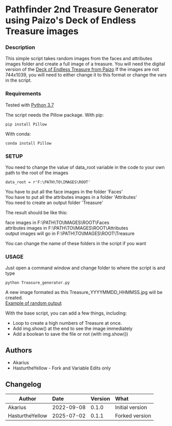 
# Pathfinder 2nd Treasure Generator using Paizo's Deck of Endless Treasure images

### Description
This simple script takes random images from the faces and attributes images folder and create a full image of a treasure.
You will need the digital version of the [Deck of Endless Treasure from Paizo](https://paizo.com/products/btq0bszz?Pathfinder-Deck-of-Endless-Treasure)
If the images are not 744x1039, you will need to either change it to this format or change the vars in the script.


### Requirements
Tested with [Python 3.7](https://www.python.org/downloads/)

The script needs the Pillow package.
With pip:
```
pip install Pillow
```
With conda:
```
conda install Pillow
```

### SETUP

You need to change the value of data_root variable in the code to your own path to the root of the images
```
data_root = r'F:\PATH\TO\IMAGES\ROOT'
```

You have to put all the face images in the folder 'Faces'  
You have to put all the attributes images in a folder 'Attributes'  
You need to create an output folder 'Treasure'  

The result should be like this:

face images in F:\PATH\TO\IMAGES\ROOT\Faces  
attributes images in F:\PATH\TO\IMAGES\ROOT\Attributes  
output images will go in F:\PATH\TO\IMAGES\ROOT\Treasure  

You can change the name of these folders in the script if you want

### USAGE
Just open a command window and change folder to where the script is and type
```
python Treasure_generator.py
```

A new image formated as this Treasure_YYYYMMDD_HHMMSS.jpg will be created.  
[Example of random output](https://imgur.com/5nWAMfI)

With the base script, you can add a few things, including:
* Loop to create a high numbers of Treasure at once.
* Add img.show() at the end to see the image immediately
* Add a boolean to save the file or not (with img.show())

## Authors
* Akarius
* HasturtheYellow - Fork and Variable Edits only

## Changelog 
| Author         | Date          | Version | What                                       |
| -------------  |:------------- |:--------|:-------------------------------------------|
| Akarius        | 2022-09-08    |  0.1.0  | Initial version                            |
| HasturtheYellow| 2025-07-02    |  0.1.1  | Forked version                             |

